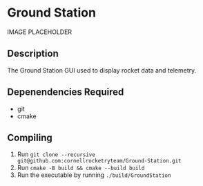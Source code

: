 # Ground Station

IMAGE PLACEHOLDER

## Description

The Ground Station GUI used to display rocket data and telemetry.

## Depenendencies Required

- git
- cmake

## Compiling

1. Run ```git clone --recursive git@github.com:cornellrocketryteam/Ground-Station.git```
2. Run ```cmake -B build && cmake --build build```
3. Run the executable by running ```./build/GroundStation```

